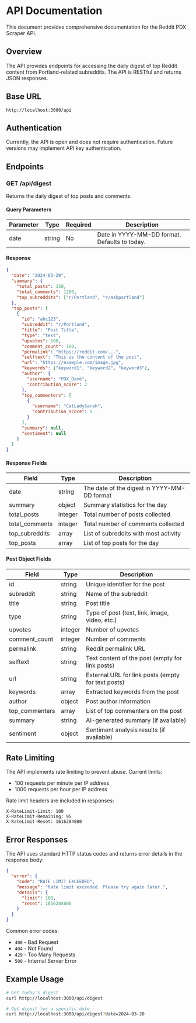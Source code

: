 # API Documentation

This document provides comprehensive documentation for the Reddit PDX Scraper API.

## Overview

The API provides endpoints for accessing the daily digest of top Reddit content from Portland-related subreddits. The API is RESTful and returns JSON responses.

## Base URL

```
http://localhost:3000/api
```

## Authentication

Currently, the API is open and does not require authentication. Future versions may implement API key authentication.

## Endpoints

### GET /api/digest

Returns the daily digest of top posts and comments.

#### Query Parameters

| Parameter | Type   | Required | Description                                    |
|-----------|--------|----------|------------------------------------------------|
| date      | string | No       | Date in YYYY-MM-DD format. Defaults to today.  |

#### Response

```json
{
  "date": "2024-03-20",
  "summary": {
    "total_posts": 150,
    "total_comments": 1200,
    "top_subreddits": ["r/Portland", "r/askportland"]
  },
  "top_posts": [
    {
      "id": "abc123",
      "subreddit": "r/Portland",
      "title": "Post Title",
      "type": "text",
      "upvotes": 500,
      "comment_count": 100,
      "permalink": "https://reddit.com/...",
      "selftext": "This is the content of the post",
      "url": "https://example.com/image.jpg",
      "keywords": ["keyword1", "keyword2", "keyword3"],
      "author": {
        "username": "PDX_Dave",
        "contribution_score": 2
      },
      "top_commenters": [
        {
          "username": "CatLadySarah",
          "contribution_score": 5
        }
      ],
      "summary": null,
      "sentiment": null
    }
  ]
}
```

#### Response Fields

| Field           | Type    | Description                                    |
|-----------------|---------|------------------------------------------------|
| date            | string  | The date of the digest in YYYY-MM-DD format    |
| summary         | object  | Summary statistics for the day                 |
| total_posts     | integer | Total number of posts collected                |
| total_comments  | integer | Total number of comments collected             |
| top_subreddits  | array   | List of subreddits with most activity          |
| top_posts       | array   | List of top posts for the day                  |

#### Post Object Fields

| Field            | Type    | Description                                    |
|------------------|---------|------------------------------------------------|
| id               | string  | Unique identifier for the post                 |
| subreddit        | string  | Name of the subreddit                          |
| title            | string  | Post title                                     |
| type             | string  | Type of post (text, link, image, video, etc.)  |
| upvotes          | integer | Number of upvotes                              |
| comment_count    | integer | Number of comments                             |
| permalink        | string  | Reddit permalink URL                           |
| selftext         | string  | Text content of the post (empty for link posts) |
| url              | string  | External URL for link posts (empty for text posts) |
| keywords         | array   | Extracted keywords from the post               |
| author           | object  | Post author information                        |
| top_commenters   | array   | List of top commenters on the post             |
| summary          | string  | AI-generated summary (if available)            |
| sentiment        | object  | Sentiment analysis results (if available)      |

## Rate Limiting

The API implements rate limiting to prevent abuse. Current limits:
- 100 requests per minute per IP address
- 1000 requests per hour per IP address

Rate limit headers are included in responses:
```
X-RateLimit-Limit: 100
X-RateLimit-Remaining: 95
X-RateLimit-Reset: 1616284800
```

## Error Responses

The API uses standard HTTP status codes and returns error details in the response body:

```json
{
  "error": {
    "code": "RATE_LIMIT_EXCEEDED",
    "message": "Rate limit exceeded. Please try again later.",
    "details": {
      "limit": 100,
      "reset": 1616284800
    }
  }
}
```

Common error codes:
- `400` - Bad Request
- `404` - Not Found
- `429` - Too Many Requests
- `500` - Internal Server Error

## Example Usage

```bash
# Get today's digest
curl http://localhost:3000/api/digest

# Get digest for a specific date
curl http://localhost:3000/api/digest?date=2024-03-20
```
